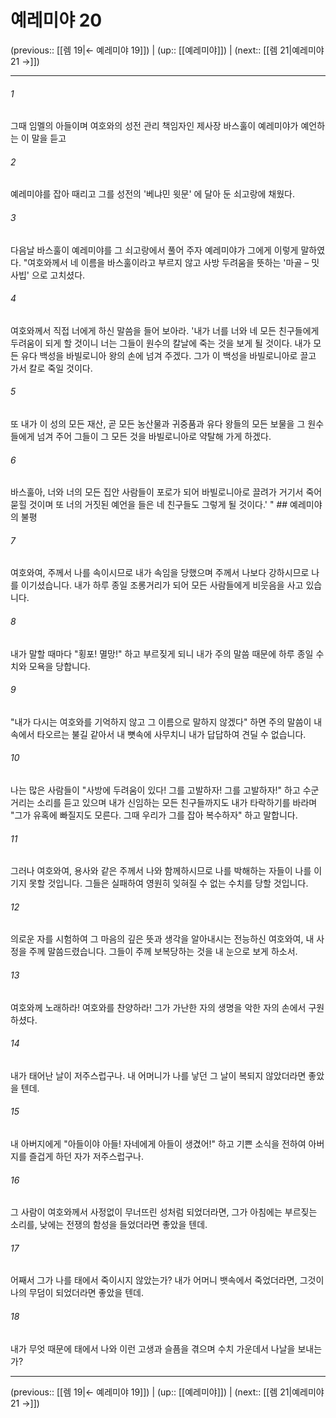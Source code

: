 # 예레미야 20

(previous:: [[렘 19|← 예레미야 19]]) | (up:: [[예레미야]]) | (next:: [[렘 21|예레미야 21 →]])

***




###### 1 

그때 임멜의 아들이며 여호와의 성전 관리 책임자인 제사장 바스훌이 예레미야가 예언하는 이 말을 듣고 



###### 2 

예레미야를 잡아 때리고 그를 성전의 '베냐민 윗문' 에 달아 둔 쇠고랑에 채웠다. 



###### 3 

다음날 바스훌이 예레미야를 그 쇠고랑에서 풀어 주자 예레미야가 그에게 이렇게 말하였다. "여호와께서 네 이름을 바스훌이라고 부르지 않고 사방 두려움을 뜻하는 '마골 – 밋사빕' 으로 고치셨다. 



###### 4 

여호와께서 직접 너에게 하신 말씀을 들어 보아라. '내가 너를 너와 네 모든 친구들에게 두려움이 되게 할 것이니 너는 그들이 원수의 칼날에 죽는 것을 보게 될 것이다. 내가 모든 유다 백성을 바빌로니아 왕의 손에 넘겨 주겠다. 그가 이 백성을 바빌로니아로 끌고 가서 칼로 죽일 것이다. 



###### 5 

또 내가 이 성의 모든 재산, 곧 모든 농산물과 귀중품과 유다 왕들의 모든 보물을 그 원수들에게 넘겨 주어 그들이 그 모든 것을 바빌로니아로 약탈해 가게 하겠다. 



###### 6 

바스훌아, 너와 너의 모든 집안 사람들이 포로가 되어 바빌로니아로 끌려가 거기서 죽어 묻힐 것이며 또 너의 거짓된 예언을 들은 네 친구들도 그렇게 될 것이다.' " ## 예레미야의 불평 



###### 7 

여호와여, 주께서 나를 속이시므로 내가 속임을 당했으며 주께서 나보다 강하시므로 나를 이기셨습니다. 내가 하루 종일 조롱거리가 되어 모든 사람들에게 비웃음을 사고 있습니다. 



###### 8 

내가 말할 때마다 "횡포! 멸망!" 하고 부르짖게 되니 내가 주의 말씀 때문에 하루 종일 수치와 모욕을 당합니다. 



###### 9 

"내가 다시는 여호와를 기억하지 않고 그 이름으로 말하지 않겠다" 하면 주의 말씀이 내 속에서 타오르는 불길 같아서 내 뼛속에 사무치니 내가 답답하여 견딜 수 없습니다. 



###### 10 

나는 많은 사람들이 "사방에 두려움이 있다! 그를 고발하자! 그를 고발하자!" 하고 수군거리는 소리를 듣고 있으며 내가 신임하는 모든 친구들까지도 내가 타락하기를 바라며 "그가 유혹에 빠질지도 모른다. 그때 우리가 그를 잡아 복수하자" 하고 말합니다. 



###### 11 

그러나 여호와여, 용사와 같은 주께서 나와 함께하시므로 나를 박해하는 자들이 나를 이기지 못할 것입니다. 그들은 실패하여 영원히 잊혀질 수 없는 수치를 당할 것입니다. 



###### 12 

의로운 자를 시험하여 그 마음의 깊은 뜻과 생각을 알아내시는 전능하신 여호와여, 내 사정을 주께 말씀드렸습니다. 그들이 주께 보복당하는 것을 내 눈으로 보게 하소서. 



###### 13 

여호와께 노래하라! 여호와를 찬양하라! 그가 가난한 자의 생명을 악한 자의 손에서 구원하셨다. 



###### 14 

내가 태어난 날이 저주스럽구나. 내 어머니가 나를 낳던 그 날이 복되지 않았더라면 좋았을 텐데. 



###### 15 

내 아버지에게 "아들이야 아들! 자네에게 아들이 생겼어!" 하고 기쁜 소식을 전하여 아버지를 즐겁게 하던 자가 저주스럽구나. 



###### 16 

그 사람이 여호와께서 사정없이 무너뜨린 성처럼 되었더라면, 그가 아침에는 부르짖는 소리를, 낮에는 전쟁의 함성을 들었더라면 좋았을 텐데. 



###### 17 

어째서 그가 나를 태에서 죽이시지 않았는가? 내가 어머니 뱃속에서 죽었더라면, 그것이 나의 무덤이 되었더라면 좋았을 텐데. 



###### 18 

내가 무엇 때문에 태에서 나와 이런 고생과 슬픔을 겪으며 수치 가운데서 나날을 보내는가?

***

(previous:: [[렘 19|← 예레미야 19]]) | (up:: [[예레미야]]) | (next:: [[렘 21|예레미야 21 →]])
